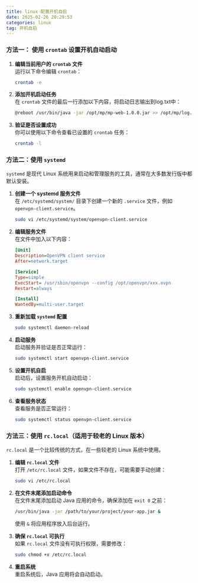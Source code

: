 ```yaml
---
title: linux-配置开机自启
date: 2025-02-26 20:29:53
categories: linux
tag: 开机自启
---
```

### 方法一： 使用 `crontab` 设置开机自动启动

1. **编辑当前用户的 `crontab` 文件**  
   运行以下命令编辑 `crontab`：

   ```bash
   crontab -e
   ```

2. **添加开机启动任务**  
   在 `crontab` 文件的最后一行添加以下内容，将启动日志输出到log.txt中：

   ```bash
   @reboot /usr/bin/java -jar /opt/mp/mp-web-1.0.0.jar >> /opt/mp/log.txt 2>&1 
   ```

3. **验证是否设置成功**  
   你可以使用以下命令查看已设置的 `crontab` 任务：

   ```bash
   crontab -l
   ```


### 方法二：使用 `systemd`

`systemd` 是现代 Linux 系统用来启动和管理服务的工具，通常在大多数发行版中都默认安装。

1. **创建一个 systemd 服务文件**  
   在 `/etc/systemd/system/` 目录下创建一个新的 `.service` 文件，例如 `openvpn-client.service`。

   ```bash
   sudo vi /etc/systemd/system/openvpn-client.service
   ```

2. **编辑服务文件**  
   在文件中加入以下内容：

   ```ini
   [Unit]
   Description=OpenVPN client service
   After=network.target
   
   [Service]
   Type=simple
   ExecStart= /usr/sbin/openvpn --config /opt/openvpn/xxx.ovpn
   Restart=always
   
   [Install]
   WantedBy=multi-user.target
   ```
3. **重新加载 `systemd` 配置**  

   ```bash
   sudo systemctl daemon-reload
   ```

4. **启动服务**  
   启动服务并验证是否正常运行：

   ```bash
   sudo systemctl start openvpn-client.service
   ```

5. **设置开机自启**  
   启动后，设置服务开机自动启动：

   ```bash
   sudo systemctl enable openvpn-client.service
   ```

6. **查看服务状态**  
   查看服务是否正常运行：

   ```bash
   sudo systemctl status openvpn-client.service
   ```

### 方法三：使用 `rc.local`（适用于较老的 Linux 版本）

`rc.local` 是一个比较传统的方式，在一些较老的 Linux 系统中使用。

1. **编辑 `rc.local` 文件**  
   打开 `/etc/rc.local` 文件，如果文件不存在，可能需要手动创建：

   ```bash
   sudo vi /etc/rc.local
   ```

2. **在文件末尾添加启动命令**  
   在文件末尾添加启动 Java 应用的命令，确保添加在 `exit 0` 之前：

   ```bash
   /usr/bin/java -jar /path/to/your/project/your-app.jar &
   ```

   使用 `&` 将应用程序放入后台运行。

3. **确保 `rc.local` 可执行**  
   如果 `rc.local` 文件没有可执行权限，需要修改：

   ```bash
   sudo chmod +x /etc/rc.local
   ```

4. **重启系统**  
   重启系统后，Java 应用将会自动启动。
